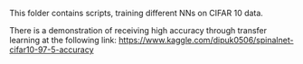 This folder contains scripts, training different NNs on CIFAR 10 data.

There is a demonstration of receiving high accuracy through transfer learning at the following link:
https://www.kaggle.com/dipuk0506/spinalnet-cifar10-97-5-accuracy
